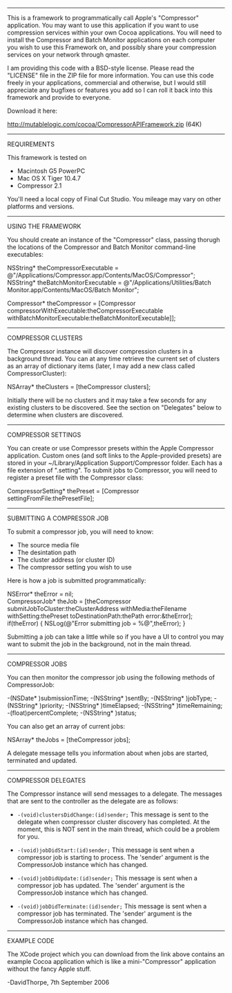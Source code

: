----

This is a framework to programmatically call Apple's "Compressor" application. 
You may want to use this application if you want to use compression services
within your own Cocoa applications. You will need to install the Compressor and
Batch Monitor applications on each computer you wish to use this Framework on,
and possibly share your compression services on your network through qmaster.

I am providing this code with a BSD-style license. Please read the "LICENSE" 
file in the ZIP file for more information. You can use this code freely in your applications,
commercial and otherwise, but I would still appreciate any bugfixes or features
you add so I can roll it back into this framework and provide to everyone.

Download it here:

http://mutablelogic.com/cocoa/CompressorAPIFramework.zip (64K)


----

REQUIREMENTS

This framework is tested on

 
  * Macintosh G5 PowerPC
  * Mac OS X Tiger 10.4.7
  * Compressor 2.1
 

You'll need a local copy of Final Cut Studio. You mileage may vary on other platforms and versions.

----
USING THE FRAMEWORK

You should create an instance of the "Compressor" class, passing thorugh the 
locations of the Compressor and Batch Monitor command-line executables:

    
  NSString* theCompressorExecutable = 
    @"/Applications/Compressor.app/Contents/MacOS/Compressor";
  NSString* theBatchMonitorExecutable = 
    @"/Applications/Utilities/Batch Monitor.app/Contents/MacOS/Batch Monitor";

  Compressor* theCompressor = 
    [Compressor compressorWithExecutable:theCompressorExecutable 
              withBatchMonitorExecutable:theBatchMonitorExecutable]];


----
COMPRESSOR CLUSTERS

The Compressor instance will discover compression clusters in a background 
thread. You can at any time retrieve the current set of clusters as an array
of dictionary items (later, I may add a new class called CompressorCluster):

    
  NSArray* theClusters = [theCompressor clusters];
 

Initially there will be no clusters and it may take a few seconds for any 
existing clusters to be discovered. See the section on "Delegates" below to
determine when clusters are discovered.

----
COMPRESSOR SETTINGS

You can create or use Compressor presets within the Apple Compressor 
application. Custom ones (and soft links to the Apple-provided presets) are 
stored in your ~/Library/Application Support/Compressor folder. Each has a file
extension of ".setting". To submit jobs to Compressor, you will need to register
a preset file with the Compressor class:

    
  CompressorSetting* thePreset = [Compressor settingFromFile:thePresetFile];


----
SUBMITTING A COMPRESSOR JOB

To submit a compressor job, you will need to know:

 
  * The source media file 
  * The desintation path
  * The cluster address (or cluster ID)
  * The compressor setting you wish to use
 

Here is how a job is submitted programmatically:

    
  NSError* theError = nil;  
  CompressorJob* theJob =
    [theCompressor submitJobToCluster:theClusterAddress 
                            withMedia:theFilename 
                          withSetting:thePreset 
                    toDestinationPath:thePath 
                                error:&theError];
  if(theError) {
     NSLog(@"Error submitting job = %@",theError);
  }


Submitting a job can take a little while so if you have a UI to control you may
want to submit the job in the background, not in the main thread.

----
COMPRESSOR JOBS

You can then monitor the compressor job using the following methods of 
CompressorJob:

    
  -(NSDate* )submissionTime;
  -(NSString* )sentBy;
  -(NSString* )jobType;
  -(NSString* )priority;
  -(NSString* )timeElapsed;
  -(NSString* )timeRemaining;
  -(float)percentComplete;
  -(NSString* )status;


You can also get an array of current jobs:

    
  NSArray* theJobs = [theCompressor jobs];
 
 
A delegate message tells you information about when jobs are started, 
terminated and updated.

----
COMPRESSOR DELEGATES

The Compressor instance will send messages to a delegate. The messages that are 
sent to the controller as the delegate are as follows:

 

* <code>-(void)clustersDidChange:(id)sender;</code>
    This message is sent to the delegate when compressor cluster discovery has
    completed. At the moment, this is NOT sent in the main thread, which could
    be a problem for you. 
   
* <code>-(void)jobDidStart:(id)sender;</code>
    This message is sent when a compressor job is starting to process. The 
    'sender' argument is the CompressorJob instance which has changed.
    
* <code>-(void)jobDidUpdate:(id)sender;</code>
    This message is sent when a compressor job has updated. The 
    'sender' argument is the CompressorJob instance which has changed.

* <code>-(void)jobDidTerminate:(id)sender;</code>
    This message is sent when a compressor job has terminated. The 
    'sender' argument is the CompressorJob instance which has changed.



----
EXAMPLE CODE

The XCode project which you can download from the link above contains an example Cocoa application which is like a 
mini-"Compressor" application without the fancy Apple stuff.


-DavidThorpe, 7th September 2006
